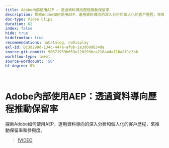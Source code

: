 ```yaml
---
title: Adobe內部使用AEP — 透過資料導向歷程推動保留率
description: 探索Adobe如何使用AEP，運用資料導向的深入分析和個人化的客戶歷程，來推動保留率和參與度。
doc-type: Video Clips
duration: 62
index: false
hide: true
hidefromtoc: true
recommendations: noCatalog, noDisplay
exl-id: 0c3d299d-134c-447a-af0b-1a3d60d834de
source-git-commit: 90671959b653e120f93bca216a4da116a8f1c3bb
workflow-type: tm+mt
source-wordcount: '56'
ht-degree: 0%

---
```


# Adobe內部使用AEP：透過資料導向歷程推動保留率

探索Adobe如何使用AEP，運用資料導向的深入分析和個人化的客戶歷程，來推動保留率和參與度。

<!-- 62_S655_3442541_61_adobes-internal-use-of-aep-driving-retention-with-datadriven-journeys -->
>[!VIDEO](https://video.tv.adobe.com/v/3459660/?learn=on&enablevpops=true&captions=chi_hant)
